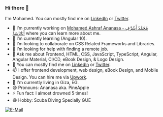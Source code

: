 ### Hi there 👋

I'm Mohamed. You can mostly find me on [LinkedIn](https://www.linkedin.com/in/ananasa) or [Twitter](https://twitter.com/@MohAshAnanasa).

- 👔 I’m currently working on [Mohamed Ashraf Ananasa - مُحَمَّدُ أَشُرَّفِ أَنَانَاسَةٌ](http://www.mohamedashraf.com) where you can learn more about me.
- 🌱 I’m currently learning (Angular 10).
- 👯 I’m looking to collaborate on CSS Related Frameworks and Libraries.
- 🤔 I’m looking for help with finding a remote job.
- 🔭 Ask me about Frontend, HTML, CSS, JavaScript, TypeScript, Angular, Angular Material, CI/CD, eBook Design, & Logo Design.
- 💬 You can mostly find me on [LinkedIn](https://www.linkedin.com/in/ananasa) or [Twitter](https://twitter.com/@MohAshAnanasa).
- 📫 I offer frontend development, web design, eBook Design, and Mobile Design. You can hire me via [Upwork](https://www.upwork.com/freelancers/~0107e10c5309db194c).
- 📍 I'm currently living in Giza, EG.
- 😄 Pronouns: Ananasa aka. PineApple
- ⚡ Fun fact: I almost drowned 5 times!
- 😄 Hobby: Scuba Diving Specially GUE

[![E-Mail](https://img.shields.io/badge/--email?label=E-mail&logo=Gmail&style=social)](mailto:mohameday@hotmail.com) 

<!--
**Ananasa/Ananasa** is a ✨ _special_ ✨ repository because its `README.md` (this file) appears on your GitHub profile.

Here are some ideas to get you started:

- 🔭 I’m currently working on ...
- 🌱 I’m currently learning ...
- 👯 I’m looking to collaborate on ...
- 🤔 I’m looking for help with ...
- 💬 Ask me about ...
- 📫 How to reach me: ...
- 😄 Pronouns: ...
- ⚡ Fun fact: ...
-->
